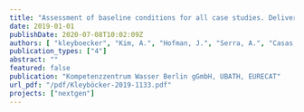 ```yaml
---
title: "Assessment of baseline conditions for all case studies. Deliverable D.1.1."
date: 2019-01-01
publishDate: 2020-07-08T10:02:09Z
authors: [ "kleyboecker", "Kim, A.", "Hofman, J.", "Serra, A.", "Casas, S.", "Monokrousou, K.", "Nättorp, A." ]
publication_types: ["4"]
abstract: ""
featured: false
publication: "Kompetenzzentrum Wasser Berlin gGmbH, UBATH, EURECAT"
url_pdf: "/pdf/Kleyböcker-2019-1133.pdf"
projects: ["nextgen"]
---
```


